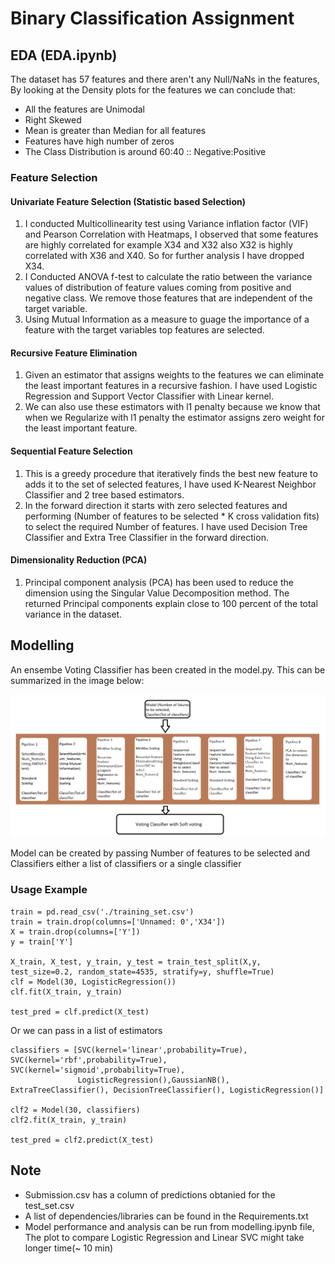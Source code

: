 # Binary Classification Assignment

## EDA (EDA.ipynb)
The dataset has 57 features and there aren't any Null/NaNs in the features, By looking at the Density plots for the features we can conclude that:  
- All the features are Unimodal
- Right Skewed
- Mean is greater than Median for all features
- Features have high number of zeros
- The Class Distribution is around 60:40 :: Negative:Positive

### Feature Selection
#### Univariate Feature Selection (Statistic based Selection)
1. I conducted Multicollinearity test using Variance inflation factor (VIF) and Pearson Correlation with Heatmaps, I observed that some features are highly correlated for example X34 and X32 also X32 is highly correlated with X36 and X40. So for further analysis I have dropped X34.
2. I Conducted ANOVA f-test to calculate the ratio between the variance values of distribution of feature values coming from positive and negative class. We remove those features that are independent of the target variable. 
3. Using Mutual Information as a measure to guage the importance of a feature with the target variables top features are selected.
#### Recursive Feature Elimination
1. Given an estimator that assigns weights to the features we can eliminate the least important features in a recursive fashion. I have used Logistic Regression and Support Vector Classifier with Linear kernel. 
2. We can also use these estimators with l1 penalty because we know that when we Regularize with l1 penalty the estimator assigns zero weight for the least important feature.
#### Sequential Feature Selection
1. This is a greedy procedure that iteratively finds the best new feature to adds it to the set of selected features, I have used K-Nearest Neighbor Classifier and 2 tree based estimators.
2. In the forward direction it starts with zero selected features and performing (Number of features to be selected * K cross validation fits) to select the required Number of features. I have used Decision Tree Classifier and Extra Tree Classifier in the forward direction.
#### Dimensionality Reduction (PCA)
1. Principal component analysis (PCA) has been used to reduce the dimension using the Singular Value Decomposition method. The returned Principal components explain close to 100 percent of the total variance in the dataset.

## Modelling
An ensembe Voting Classifier has been created in the model.py. This can be summarized in the image below:  

![Model Image](https://github.com/rietesh/arya_assignment/blob/master/Model.png?raw=true)  

Model can be created by passing Number of features to be selected and Classifiers either a list of classifiers or a single classifier

### Usage Example
``` 
train = pd.read_csv('./training_set.csv')
train = train.drop(columns=['Unnamed: 0','X34'])
X = train.drop(columns=['Y'])
y = train['Y']

X_train, X_test, y_train, y_test = train_test_split(X,y, test_size=0.2, random_state=4535, stratify=y, shuffle=True)
clf = Model(30, LogisticRegression())
clf.fit(X_train, y_train)

test_pred = clf.predict(X_test) 
```
Or we can pass in a list of estimators

```
classifiers = [SVC(kernel='linear',probability=True), SVC(kernel='rbf',probability=True), SVC(kernel='sigmoid',probability=True),
               LogisticRegression(),GaussianNB(), ExtraTreeClassifier(), DecisionTreeClassifier(), LogisticRegression()]

clf2 = Model(30, classifiers)
clf2.fit(X_train, y_train)

test_pred = clf2.predict(X_test)
```

## Note
- Submission.csv has a column of predictions obtanied for the test_set.csv
- A list of dependencies/libraries can be found in the Requirements.txt
- Model performance and analysis can be run from modelling.ipynb file, The plot to compare Logistic Regression and Linear SVC might take longer time(~ 10 min)
